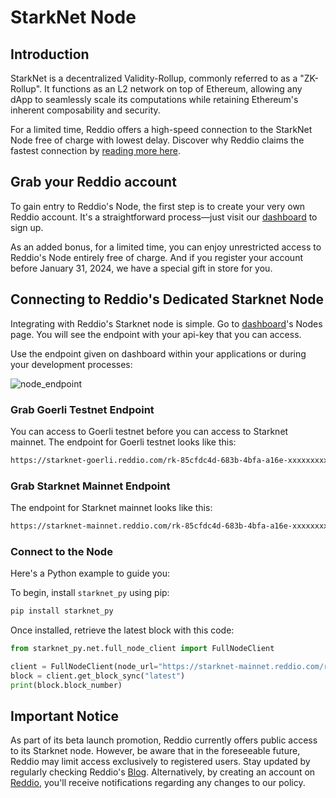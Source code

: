 # StarkNet Node

## Introduction

StarkNet is a decentralized Validity-Rollup, commonly referred to as a "ZK-Rollup". It functions as an L2 network on top of Ethereum, allowing any dApp to seamlessly scale its computations while retaining Ethereum's inherent composability and security.

For a limited time, Reddio offers a high-speed connection to the StarkNet Node free of charge with lowest delay. Discover why Reddio claims the fastest connection by [reading more here](https://blog.reddio.com/reddios-starknet-beta-node-launch-access-the-future-today/). 

## Grab your Reddio account

To gain entry to Reddio's Node, the first step is to create your very own Reddio account. It's a straightforward process—just visit our [dashboard](https://dashboard.reddio.com/)  to sign up.

As an added bonus, for a limited time, you can enjoy unrestricted access to Reddio's Node entirely free of charge. And if you register your account before January 31, 2024, we have a special gift in store for you.

## Connecting to Reddio's Dedicated Starknet Node

Integrating with Reddio's Starknet node is simple. Go to [dashboard](https://dashboard.reddio.com/)'s Nodes page. You will see the endpoint with your api-key that you can access. 

Use the endpoint given on dashboard within your applications or during your development processes:

![node_endpoint](/node_endpoint.png)

### Grab Goerli Testnet Endpoint

You can access to Goerli testnet before you can access to Starknet mainnet. The endpoint for Goerli testnet looks like this:

```bash
https://starknet-goerli.reddio.com/rk-85cfdc4d-683b-4bfa-a16e-xxxxxxxxxxxx
```

### Grab Starknet Mainnet Endpoint

The endpoint for Starknet mainnet looks like this:

```bash
https://starknet-mainnet.reddio.com/rk-85cfdc4d-683b-4bfa-a16e-xxxxxxxxxxxx
```

### Connect to the Node

Here's a Python example to guide you:

To begin, install `starknet_py` using pip:

```bash
pip install starknet_py
```

Once installed, retrieve the latest block with this code:

```python
from starknet_py.net.full_node_client import FullNodeClient

client = FullNodeClient(node_url="https://starknet-mainnet.reddio.com/rk-85cfdc4d-683b-4bfa-a16e-xxxxxxxxxxxx")
block = client.get_block_sync("latest")
print(block.block_number)
```

## Important Notice

As part of its beta launch promotion, Reddio currently offers public access to its Starknet node. However, be aware that in the foreseeable future, Reddio may limit access exclusively to registered users. Stay updated by regularly checking Reddio's [Blog](https://blog.reddio.com/). Alternatively, by creating an account on [Reddio](https://www.reddio.com/), you'll receive notifications regarding any changes to our policy.

